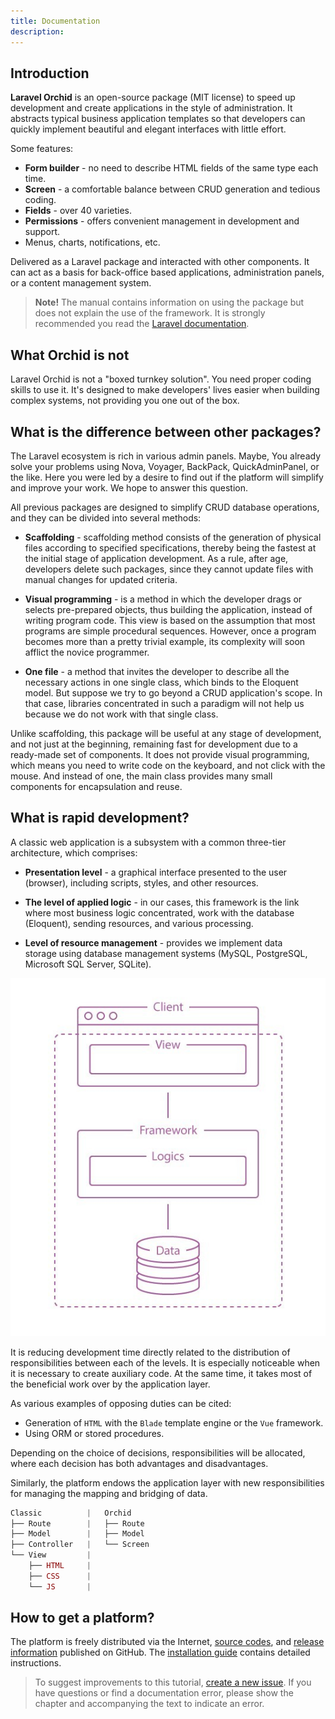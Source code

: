 ```yaml
---
title: Documentation
description:
---
```


## Introduction

**Laravel Orchid** is an open-source package (MIT license) to speed up development and create applications in the style of administration. It abstracts typical business application templates so that developers can quickly implement beautiful and elegant interfaces with little effort.

Some features:

- **Form builder** - no need to describe HTML fields of the same type each time.
- **Screen** - a comfortable balance between CRUD generation and tedious coding.
- **Fields** - over 40 varieties.
- **Permissions** - offers convenient management in development and support.
- Menus, charts, notifications, etc.


Delivered as a Laravel package and interacted with other components. It can act as a basis for back-office based applications, administration panels, or a content management system.

> **Note!** The manual contains information on using the package but does not explain the use of the framework. It is strongly recommended you read the [Laravel documentation](https://laravel.com/docs/).


## What Orchid is not

Laravel Orchid is not a "boxed turnkey solution". You need proper coding skills to use it. It's designed to make developers' lives easier when building complex systems, not providing you one out of the box.

## What is the difference between other packages?

The Laravel ecosystem is rich in various admin panels.
Maybe, You already solve your problems using Nova, Voyager, BackPack, QuickAdminPanel, or the like.
Here you were led by a desire to find out if the platform will simplify and improve your work.
We hope to answer this question.

All previous packages are designed to simplify CRUD database operations, and they can be divided into several methods:

- **Scaffolding** - scaffolding method consists of the generation of physical files according to specified specifications, thereby being the fastest at the initial stage of application development. As a rule, after age, developers delete such packages, since they cannot update files with manual changes for updated criteria.

- **Visual programming** - is a method in which the developer drags or selects pre-prepared objects, thus building the application, instead of writing program code. This view is based on the assumption that most programs are simple procedural sequences. However, once a program becomes more than a pretty trivial example, its complexity will soon afflict the novice programmer.

- **One file** - a method that invites the developer to describe all the necessary actions in one single class, which binds to the Eloquent model. But suppose we try to go beyond a CRUD application's scope. In that case, libraries concentrated in such a paradigm will not help us because we do not work with that single class.

Unlike scaffolding, this package will be useful at any stage of development, and not just at the beginning, remaining fast for development due to a ready-made set of components.
It does not provide visual programming, which means you need to write code on the keyboard, and not click with the mouse.
And instead of one, the main class provides many small components for encapsulation and reuse.

## What is rapid development?

A classic web application is a subsystem with a common three-tier architecture, which comprises:

- **Presentation level** - a graphical interface presented to the user (browser), including scripts, styles, and other resources.

- **The level of applied logic** - in our cases, this framework is the link where most business logic concentrated, work with the database (Eloquent), sending resources, and various processing.

- **Level of resource management** - provides we implement data storage using database management systems (MySQL, PostgreSQL, Microsoft SQL Server, SQLite).

 
![Architecture](/img/scheme/architecture.jpg)

It is reducing development time directly related to the distribution of responsibilities between each of the levels. It is especially noticeable when it is necessary to create auxiliary code. At the same time, it takes most of the beneficial work over by the application layer.

As various examples of opposing duties can be cited:
- Generation of `HTML` with the `Blade` template engine or the `Vue` framework.
- Using ORM or stored procedures.

Depending on the choice of decisions, responsibilities will be allocated, where each decision has both advantages and disadvantages.

Similarly, the platform endows the application layer with new responsibilities for managing the mapping and bridging of data.

```php
Classic          |   Orchid
├── Route        |   ├── Route   
├── Model        |   ├── Model 
├── Controller   |   └── Screen
└── View         |
    ├── HTML     |
    ├── CSS      |
    └── JS       |
```

## How to get a platform?

The platform is freely distributed via the Internet, [source codes](https://github.com/orchidsoftware/platform), and [release information](https://github.com/orchidsoftware/platform/releases) published on GitHub. The [installation guide](/en/docs/installation/) contains detailed instructions.

> To suggest improvements to this tutorial, [create a new issue](https://github.com/orchidsoftware/orchid.software/issues).
If you have questions or find a documentation error, please show the chapter and accompanying the text to indicate an error.

